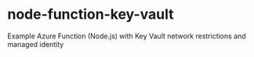 # node-function-key-vault
Example Azure Function (Node.js) with Key Vault network restrictions and managed identity
